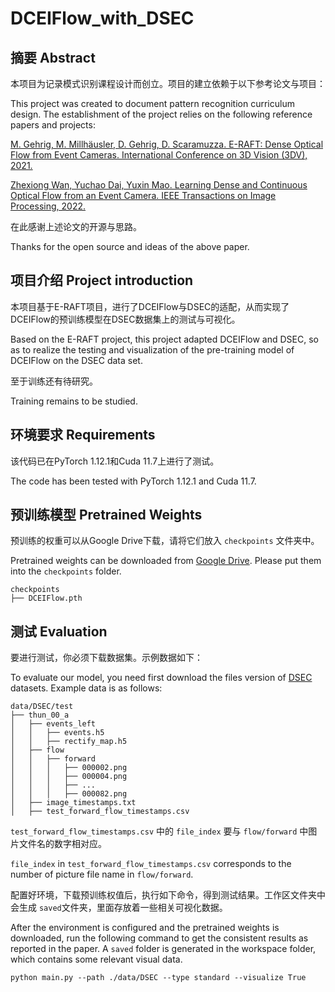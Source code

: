 # DCEIFlow_with_DSEC

## 摘要 Abstract

本项目为记录模式识别课程设计而创立。项目的建立依赖于以下参考论文与项目：

This project was created to document pattern recognition curriculum design. The establishment of the project relies on the following reference papers and projects:

[M. Gehrig, M. Millhäusler, D. Gehrig, D. Scaramuzza. E-RAFT: Dense Optical Flow from Event Cameras. International Conference on 3D Vision (3DV), 2021.](http://rpg.ifi.uzh.ch/ERAFT.html)

[Zhexiong Wan, Yuchao Dai, Yuxin Mao. Learning Dense and Continuous Optical Flow from an Event Camera. IEEE Transactions on Image Processing, 2022.](https://npucvr.github.io/DCEIFlow/)

在此感谢上述论文的开源与思路。

Thanks for the open source and ideas of the above paper.

## 项目介绍 Project introduction

本项目基于E-RAFT项目，进行了DCEIFlow与DSEC的适配，从而实现了DCEIFlow的预训练模型在DSEC数据集上的测试与可视化。

Based on the E-RAFT project, this project adapted DCEIFlow and DSEC, so as to realize the testing and visualization of the pre-training model of DCEIFlow on the DSEC data set.

至于训练还有待研究。

Training remains to be studied.

## 环境要求 Requirements

该代码已在PyTorch 1.12.1和Cuda 11.7上进行了测试。

The code has been tested with PyTorch 1.12.1 and Cuda 11.7.

## 预训练模型 Pretrained Weights

预训练的权重可以从Google Drive下载，请将它们放入 `checkpoints` 文件夹中。

Pretrained weights can be downloaded from [Google Drive](https://drive.google.com/drive/folders/1Dh7BqXozY59SZKOgVj7_yZ5d09R8qilw?usp=share_link). Please put them into the `checkpoints` folder.

```
checkpoints
├── DCEIFlow.pth
```

## 测试 Evaluation

要进行测试，你必须下载数据集。示例数据如下：

To evaluate our model, you need first download the files version of [DSEC](https://dsec.ifi.uzh.ch/dsec-datasets/download/) datasets. Example data is as follows:

```
data/DSEC/test
├── thun_00_a
│   ├── events_left
│   │	├── events.h5
│   │	├── rectify_map.h5
│   ├── flow
│   │   ├── forward
│   │   │   ├── 000002.png
│   │   │   ├── 000004.png
│   │   │   ├── ...
│   │   │   ├── 000082.png
│   ├── image_timestamps.txt
│   ├── test_forward_flow_timestamps.csv
```

`test_forward_flow_timestamps.csv` 中的 `file_index` 要与 `flow/forward` 中图片文件名的数字相对应。

`file_index` in `test_forward_flow_timestamps.csv` corresponds to the number of picture file name in `flow/forward`.

配置好环境，下载预训练权值后，执行如下命令，得到测试结果。工作区文件夹中会生成 `saved`文件夹，里面存放着一些相关可视化数据。

After the environment is configured and the pretrained weights is downloaded, run the following command to get the consistent results as reported in the paper. A `saved` folder is generated in the workspace folder, which contains some relevant visual data.

```
python main.py --path ./data/DSEC --type standard --visualize True
```
